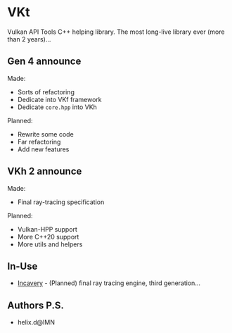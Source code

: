 # VKt

Vulkan API Tools C++ helping library. The most long-live library ever (more than 2 years)... 


## Gen 4 announce

Made: 
- Sorts of refactoring
- Dedicate into VKf framework
- Dedicate `core.hpp` into VKh

Planned: 
- Rewrite some code
- Far refactoring
- Add new features


## VKh 2 announce

Made: 
- Final ray-tracing specification

Planned:
- Vulkan-HPP support
- More C++20 support
- More utils and helpers


## In-Use

- [Incavery](https://github.com/helixd2s/Incavery) - (Planned) final ray tracing engine, third generation...


## Authors P.S.

- helix.d@IMN
